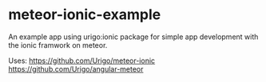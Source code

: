 meteor-ionic-example
====================

An example app using urigo:ionic package for simple app development with the ionic framwork on meteor.

Uses:
https://github.com/Urigo/meteor-ionic
https://github.com/Urigo/angular-meteor
